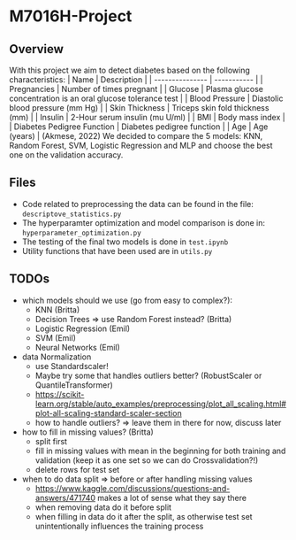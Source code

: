 # M7016H-Project

## Overview
With this project we aim to detect diabetes based on the following characteristics:
| Name            | Description |
| --------------- | ----------- |
| Pregnancies     | Number of times pregnant |
| Glucose         | Plasma glucose concentration is an oral glucose tolerance test |
| Blood Pressure  | Diastolic blood pressure (mm Hg) |
| Skin Thickness  | Triceps skin fold thickness (mm) |
| Insulin         | 2-Hour serum insulin (mu U/ml) |
| BMI             | Body mass index |
| Diabetes Pedigree Function | Diabetes pedigree function |
| Age             | Age (years) |
(Akmese, 2022)
We decided to compare the 5 models: KNN, Random Forest, SVM, Logistic Regression and MLP and choose the best one on the validation accuracy.

## Files
- Code related to preprocessing the data can be found in the file: `descriptove_statistics.py`
- The hyperparamter optimization and model comparison is done in: `hyperparameter_optimization.py`
- The testing of the final two models is done in `test.ipynb`
- Utility functions that have been used are in `utils.py`

## TODOs
- which models should we use (go from easy to complex?):
    - KNN (Britta)
    - Decision Trees => use Random Forest instead? (Britta)
    - Logistic Regression (Emil)
    - SVM (Emil)
    - Neural Networks (Emil)
- data Normalization 
    - use Standardscaler!
    - Maybe try some that handles outliers better? (RobustScaler or QuantileTransformer)
    - https://scikit-learn.org/stable/auto_examples/preprocessing/plot_all_scaling.html#plot-all-scaling-standard-scaler-section
    - how to handle outliers? => leave them in there for now, discuss later
- how to fill in missing values? (Britta)
    - split first
    - fill in missing values with mean in the beginning for both training and validation (keep it as one set so we can do Crossvalidation?!)
    - delete rows for test set
- when to do data split => before or after handling missing values
    - https://www.kaggle.com/discussions/questions-and-answers/471740 makes a lot of sense what they say there
    - when removing data do it before split
    - when filling in data do it after the split, as otherwise test set unintentionally influences the training process
